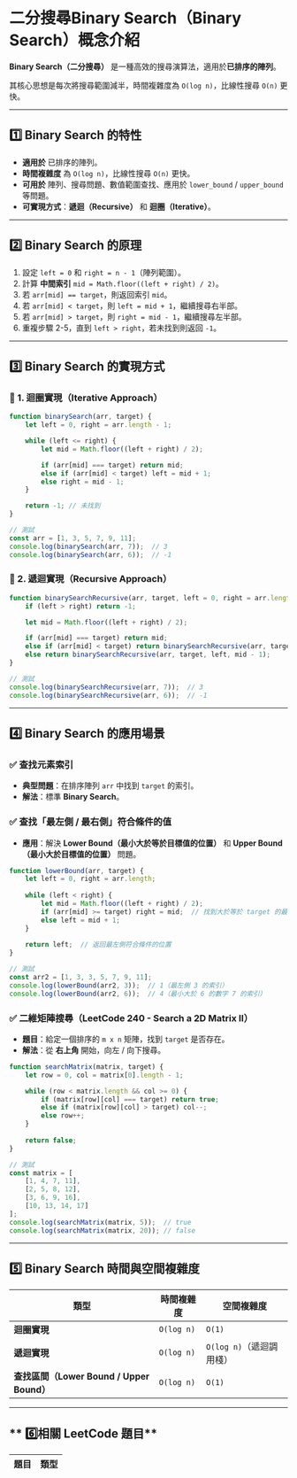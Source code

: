 # 二分搜尋Binary Search（Binary Search）概念介紹

**Binary Search（二分搜尋）** 是一種高效的搜尋演算法，適用於**已排序的陣列**。

其核心思想是每次將搜尋範圍減半，時間複雜度為 `O(log n)`，比線性搜尋 `O(n)` 更快。

---

## **1️⃣ Binary Search 的特性**
- **適用於** 已排序的陣列。
- **時間複雜度** 為 `O(log n)`，比線性搜尋 `O(n)` 更快。
- **可用於** 陣列、搜尋問題、數值範圍查找、應用於 `lower_bound` / `upper_bound` 等問題。
- **可實現方式**：**遞迴（Recursive）** 和 **迴圈（Iterative）**。

---

## **2️⃣ Binary Search 的原理**
1. 設定 `left = 0` 和 `right = n - 1`（陣列範圍）。
2. 計算 **中間索引** `mid = Math.floor((left + right) / 2)`。
3. 若 `arr[mid] == target`，則返回索引 `mid`。
4. 若 `arr[mid] < target`，則 `left = mid + 1`，繼續搜尋右半部。
5. 若 `arr[mid] > target`，則 `right = mid - 1`，繼續搜尋左半部。
6. 重複步驟 2-5，直到 `left > right`，若未找到則返回 `-1`。

---

## **3️⃣ Binary Search 的實現方式**
### **📌 1. 迴圈實現（Iterative Approach）**
```javascript
function binarySearch(arr, target) {
    let left = 0, right = arr.length - 1;

    while (left <= right) {
        let mid = Math.floor((left + right) / 2);

        if (arr[mid] === target) return mid;
        else if (arr[mid] < target) left = mid + 1;
        else right = mid - 1;
    }

    return -1; // 未找到
}

// 測試
const arr = [1, 3, 5, 7, 9, 11];
console.log(binarySearch(arr, 7));  // 3
console.log(binarySearch(arr, 6));  // -1
```

### **📌 2. 遞迴實現（Recursive Approach）**
```javascript
function binarySearchRecursive(arr, target, left = 0, right = arr.length - 1) {
    if (left > right) return -1;

    let mid = Math.floor((left + right) / 2);

    if (arr[mid] === target) return mid;
    else if (arr[mid] < target) return binarySearchRecursive(arr, target, mid + 1, right);
    else return binarySearchRecursive(arr, target, left, mid - 1);
}

// 測試
console.log(binarySearchRecursive(arr, 7));  // 3
console.log(binarySearchRecursive(arr, 6));  // -1
```

---

## **4️⃣ Binary Search 的應用場景**
### **✅ 查找元素索引**
- **典型問題**：在排序陣列 `arr` 中找到 `target` 的索引。
- **解法**：標準 **Binary Search**。

### **✅ 查找「最左側 / 最右側」符合條件的值**
- **應用**：解決 **Lower Bound（最小大於等於目標值的位置）** 和 **Upper Bound（最小大於目標值的位置）** 問題。

```javascript
function lowerBound(arr, target) {
    let left = 0, right = arr.length;
    
    while (left < right) {
        let mid = Math.floor((left + right) / 2);
        if (arr[mid] >= target) right = mid;  // 找到大於等於 target 的最左側
        else left = mid + 1;
    }
    
    return left;  // 返回最左側符合條件的位置
}

// 測試
const arr2 = [1, 3, 3, 5, 7, 9, 11];
console.log(lowerBound(arr2, 3));  // 1（最左側 3 的索引）
console.log(lowerBound(arr2, 6));  // 4（最小大於 6 的數字 7 的索引）
```

### **✅ 二維矩陣搜尋（LeetCode 240 - Search a 2D Matrix II）**
- **題目**：給定一個排序的 `m x n` 矩陣，找到 `target` 是否存在。
- **解法**：從 **右上角** 開始，向左 / 向下搜尋。
  
```javascript
function searchMatrix(matrix, target) {
    let row = 0, col = matrix[0].length - 1;

    while (row < matrix.length && col >= 0) {
        if (matrix[row][col] === target) return true;
        else if (matrix[row][col] > target) col--;
        else row++;
    }
    
    return false;
}

// 測試
const matrix = [
    [1, 4, 7, 11],
    [2, 5, 8, 12],
    [3, 6, 9, 16],
    [10, 13, 14, 17]
];
console.log(searchMatrix(matrix, 5));  // true
console.log(searchMatrix(matrix, 20)); // false
```

---

## **5️⃣ Binary Search 時間與空間複雜度**
| **類型** | **時間複雜度** | **空間複雜度** |
|---------|-------------|-------------|
| **迴圈實現** | `O(log n)` | `O(1)` |
| **遞迴實現** | `O(log n)` | `O(log n)`（遞迴調用棧）|
| **查找區間（Lower Bound / Upper Bound）** | `O(log n)` | `O(1)` |

---

## ** 6️⃣相關 LeetCode 題目**
| 題目 | 類型 |
|------|------|
